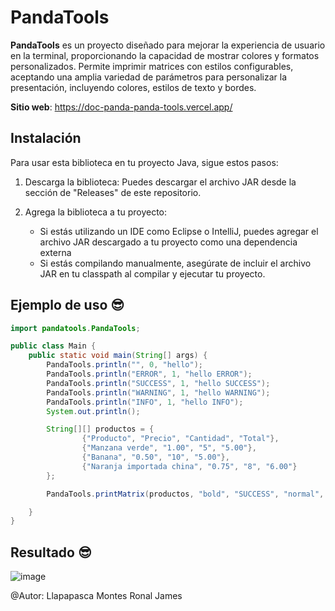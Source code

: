# PandaTools

**PandaTools** es un proyecto diseñado para mejorar la experiencia de usuario en la terminal, proporcionando la capacidad de mostrar colores y formatos personalizados. Permite imprimir matrices con estilos configurables, aceptando una amplia variedad de parámetros para personalizar la presentación, incluyendo colores, estilos de texto y bordes.

**Sitio web**: https://doc-panda-panda-tools.vercel.app/


## Instalación
Para usar esta biblioteca en tu proyecto Java, sigue estos pasos:

1. Descarga la biblioteca: Puedes descargar el archivo JAR desde la sección de "Releases" de este repositorio.

2. Agrega la biblioteca a tu proyecto:
    - Si estás utilizando un IDE como Eclipse o IntelliJ, puedes agregar el archivo JAR descargado a tu proyecto como una dependencia externa
    - Si estás compilando manualmente, asegúrate de incluir el archivo JAR en tu classpath al compilar y ejecutar tu proyecto.

## Ejemplo de uso 😎

```java
import pandatools.PandaTools;

public class Main {
    public static void main(String[] args) {
        PandaTools.println("", 0, "hello");
        PandaTools.println("ERROR", 1, "hello ERROR");
        PandaTools.println("SUCCESS", 1, "hello SUCCESS");
        PandaTools.println("WARNING", 1, "hello WARNING");
        PandaTools.println("INFO", 1, "hello INFO");
        System.out.println();

        String[][] productos = {
                {"Producto", "Precio", "Cantidad", "Total"},
                {"Manzana verde", "1.00", "5", "5.00"},
                {"Banana", "0.50", "10", "5.00"},
                {"Naranja importada china", "0.75", "8", "6.00"}
        };

        PandaTools.printMatrix(productos, "bold", "SUCCESS", "normal", "", 1);

    }
}
```

## Resultado 😎

![image](https://github.com/user-attachments/assets/035c53a9-deb8-45e5-b6cc-9b96ad2e2eec)


@Autor: Llapapasca Montes Ronal James
